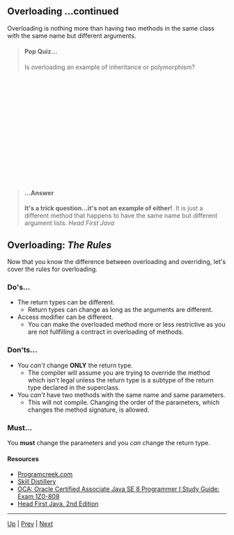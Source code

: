 ## Overloading ...continued

Overloading is nothing more than having two methods in the same class with the same name but different arguments.

> #### Pop Quiz...
>Is overloading an example of inheritance or polymorphism?

```


















```
> #### ...Answer
>**It's a trick question...it's not an example of either!**. 
It is just a different method that happens to have the same name but different argument lists.
_Head First Java_

## Overloading: _The Rules_

Now that you know the difference between overloading and overriding, let's cover the rules for overloading.

### Do's...
* The return types can be different.
  * Return types can change as long as the arguments are different.
* Access modifier can be different.
  * You can make the overloaded method more or less restrictive as you are not fullfilling a contract in overloading of methods.

### Don'ts...
* You _can't_ change **ONLY** the return type.
  * The compiler will assume you are trying to override the method which isn't legal unless the return type is a subtype of the return type declared in the superclass.
* You _can't_ have two methods with the same name and same parameters. 
  * This will not compile.  Changing the order of the parameters, which changes the method signature, is allowed.

### Must...
You **must** change the parameters and you _can_ change the return type.
  
#### Resources
* [Programcreek.com](https://www.programcreek.com/2009/02/overriding-and-overloading-in-java-with-examples/)
* [Skill Distillery](https://github.com/SkillDistillery/SD20/blob/07b4bda901353004c384bd88cf5c5837240d9962/jfop/Methods/parameters2.md)
* [OCA: Oracle Certified Associate Java SE 8 Programmer I Study Guide: Exam 1Z0-808](https://www.oreilly.com/library/view/oca-oracle-certified/9781118957424/)
* [Head First Java, 2nd Edition](https://www.oreilly.com/library/view/head-first-java/0596009208/)

<hr>

[Up](../master/README.md) | [Prev](https://github.com/robrides/methodoverloading/blob/master/overloadOverride.md) | [Next](https://github.com/robrides/methodoverloading/blob/master/overloadMethodChoiceAutoboxing.md)
